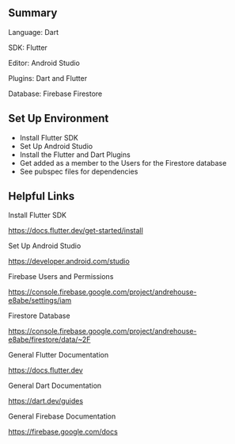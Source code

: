 Summary
--

Language: Dart

SDK: Flutter

Editor: Android Studio

Plugins: Dart and Flutter 

Database: Firebase Firestore


Set Up Environment
--
- Install Flutter SDK
- Set Up Android Studio
- Install the Flutter and Dart Plugins
- Get added as a member to the Users for the Firestore database
- See pubspec files for dependencies

Helpful Links
--
Install Flutter SDK

https://docs.flutter.dev/get-started/install  

Set Up Android Studio

https://developer.android.com/studio

Firebase Users and Permissions

https://console.firebase.google.com/project/andrehouse-e8abe/settings/iam

Firestore Database

https://console.firebase.google.com/project/andrehouse-e8abe/firestore/data/~2F 

General Flutter Documentation

https://docs.flutter.dev

General Dart Documentation

https://dart.dev/guides

General Firebase Documentation

https://firebase.google.com/docs
